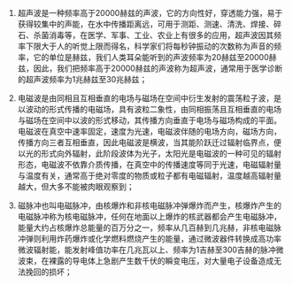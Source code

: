 
1. 超声波是一种频率高于20000赫兹的声波，它的方向性好，穿透能力强，易于获得较集中的声能，在水中传播距离远，可用于测距、测速、清洗、焊接、碎石、杀菌消毒等，在医学、军事、工业、农业上有很多的应用，超声波因其频率下限大于人的听觉上限而得名，科学家们将每秒钟振动的次数称为声音的频率，它的单位是赫兹，我们人类耳朵能听到的声波频率为20赫兹至20000赫兹，因此，我们把频率高于20000赫兹的声波称为超声波，通常用于医学诊断的超声波频率为1兆赫兹至30兆赫兹；

2. 电磁波是由同相且互相垂直的电场与磁场在空间中衍生发射的震荡粒子波，是以波动的形式传播的电磁场，具有波粒二象性，由同相振荡且互相垂直的电场与磁场在空间中以波的形式移动，其传播方向垂直于电场与磁场构成的平面。电磁波在真空中速率固定，速度为光速，电磁波伴随的电场方向，磁场方向，传播方向三者互相垂直，因此电磁波是横波，当其能阶跃迁过辐射临界点，便以光的形式向外辐射，此阶段波体为光子，太阳光是电磁波的一种可见的辐射形态，电磁波不依靠介质传播，在真空中的传播速度等同于光速，电磁辐射量与温度有关，通常高于绝对零度的物质或粒子都有电磁辐射，温度越高辐射量越大，但大多不能被肉眼观察到；

3. 磁脉冲也叫电磁脉冲，由核爆炸和非核电磁脉冲弹爆炸而产生，核爆炸产生的电磁脉冲称为核电磁脉冲，任何在地面以上爆炸的核武器都会产生电磁脉冲，能量大约占核爆炸总能量的百万分之一，频率从几百赫到几兆赫，非核电磁脉冲弹则利用炸药爆炸或化学燃料燃烧产生的能量，通过微波器件转换成高功率微波辐射能，能发射峰值功率在几兆瓦以上、频率为1吉赫至300吉赫的脉冲微波束，在裸露的导电体上急剧产生数千伏的瞬变电压，对大量电子设备造成无法挽回的损坏；